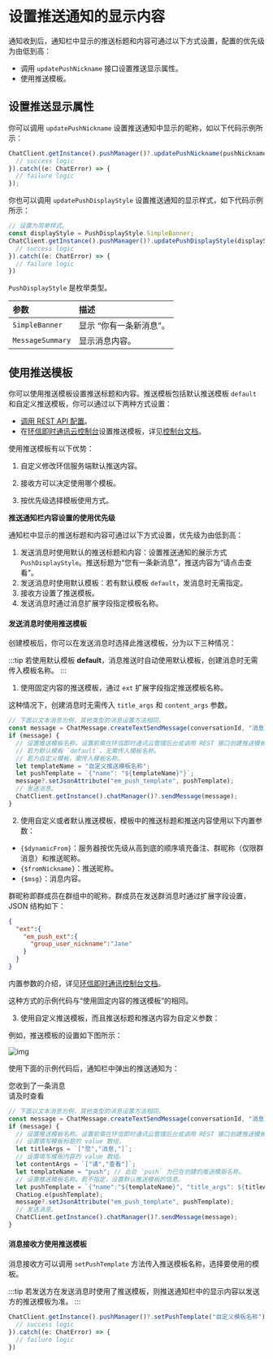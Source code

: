 # 设置推送通知的显示内容

通知收到后，通知栏中显示的推送标题和内容可通过以下方式设置，配置的优先级为由低到高：

- 调用 `updatePushNickname` 接口设置推送显示属性。
- 使用推送模板。

## 设置推送显示属性

你可以调用 `updatePushNickname` 设置推送通知中显示的昵称，如以下代码示例所示：

```TypeScript
ChatClient.getInstance().pushManager()?.updatePushNickname(pushNickname).then(() => {
  // success logic
}).catch((e: ChatError) => {
  // failure logic
});
```

你也可以调用 `updatePushDisplayStyle` 设置推送通知的显示样式，如下代码示例所示：

```TypeScript
// 设置为简单样式。
const displayStyle = PushDisplayStyle.SimpleBanner;
ChatClient.getInstance().pushManager()?.updatePushDisplayStyle(displayStyle).then(() => {
  // success logic
}).catch((e: ChatError) => {
  // failure logic
})
```

`PushDisplayStyle` 是枚举类型。

| 参数             | 描述                    |
| :--------------- | :---------------------- |
| `SimpleBanner`   | 显示 “你有一条新消息”。 |
| `MessageSummary` | 显示消息内容。          |

## 使用推送模板

你可以使用推送模板设置推送标题和内容。推送模板包括默认推送模板 `default` 和自定义推送模板，你可以通过以下两种方式设置：

- [调用 REST API 配置](/document/server-side/push.html#使用推送模板)。
- 在[环信即时通讯云控制台](https://console.easemob.com/user/login)设置推送模板，详见[控制台文档](/product/enable_and_configure_IM.html#配置推送模板)。

使用推送模板有以下优势：

1. 自定义修改环信服务端默认推送内容。   

2. 接收方可以决定使用哪个模板。 

3. 按优先级选择模板使用方式。

**推送通知栏内容设置的使用优先级**

通知栏中显示的推送标题和内容可通过以下方式设置，优先级为由低到高：

1. 发送消息时使用默认的推送标题和内容：设置推送通知的展示方式 `PushDisplayStyle`。推送标题为“您有一条新消息”，推送内容为“请点击查看”。  
2. 发送消息时使用默认模板：若有默认模板 `default`，发消息时无需指定。
3. 接收方设置了推送模板。
4. 发送消息时通过消息扩展字段指定模板名称。

#### **发送消息时使用推送模板**

创建模板后，你可以在发送消息时选择此推送模板，分为以下三种情况：

:::tip
若使用默认模板 **default**，消息推送时自动使用默认模板，创建消息时无需传入模板名称。
:::

1. 使用固定内容的推送模板，通过 `ext` 扩展字段指定推送模板名称。

这种情况下，创建消息时无需传入 `title_args` 和 `content_args` 参数。 

```TypeScript
// 下面以文本消息为例，其他类型的消息设置方法相同。
const message = ChatMessage.createTextSendMessage(conversationId, "消息内容");
if (message) {
  // 设置推送模板名称。设置前需在环信即时通讯云管理后台或调用 REST 接口创建推送模板。
  // 若为默认模板 `default`，无需传入模板名称。
  // 若为自定义模板，需传入模板名称。
  let templateName = "自定义推送模板名称";
  let pushTemplate = `{"name": "${templateName}"}`;
  message?.setJsonAttribute("em_push_template", pushTemplate);
  // 发送消息。
  ChatClient.getInstance().chatManager()?.sendMessage(message);
}
```

2. 使用自定义或者默认推送模板，模板中的推送标题和推送内容使用以下内置参数：
- `{$dynamicFrom}`：服务器按优先级从高到底的顺序填充备注、群昵称（仅限群消息）和推送昵称。
- `{$fromNickname}`：推送昵称。  
- `{$msg}`：消息内容。

群昵称即群成员在群组中的昵称，群成员在发送群消息时通过扩展字段设置，JSON 结构如下：

```json
{
  "ext":{
    "em_push_ext":{
      "group_user_nickname":"Jane"
    }
  }
}       
```

内置参数的介绍，详见[环信即时通讯控制台文档](/product/enable_and_configure_IM.html#使用默认推送模板)。

这种方式的示例代码与“使用固定内容的推送模板”的相同。

3. 使用自定义推送模板，而且推送标题和推送内容为自定义参数：

例如，推送模板的设置如下图所示：

![img](@static/images/android/push/push_template_custom.png)

使用下面的示例代码后，通知栏中弹出的推送通知为：

您收到了一条消息<br/>
请及时查看

```TypeScript
// 下面以文本消息为例，其他类型的消息设置方法相同。
const message = ChatMessage.createTextSendMessage(conversationId, "消息内容");
if (message) {
  // 设置推送模板名称。设置前需在环信即时通讯云管理后台或调用 REST 接口创建推送模板。
  // 设置填写模板标题的 value 数组。
  let titleArgs = `["您","消息,"]`;
  // 设置填写模板内容的 value 数组。
  let contentArgs = `["请","查看"]`;
  let templateName = "push"; // 此处 `push` 为已在创建的推送模版名称。
  // 设置推送模板名称。若不指定，设置默认推送模板的信息。
  let pushTemplate = `{"name":"${templateName}", "title_args": ${titleArgs}, "content_args": ${contentArgs}}`;
  ChatLog.e(pushTemplate);
  message?.setJsonAttribute("em_push_template", pushTemplate);
  // 发送消息。
  ChatClient.getInstance().chatManager()?.sendMessage(message);
}
```

#### **消息接收方使用推送模板**

消息接收方可以调用 `setPushTemplate` 方法传入推送模板名称，选择要使用的模板。

:::tip
若发送方在发送消息时使用了推送模板，则推送通知栏中的显示内容以发送方的推送模板为准。
:::

```TypeScript
ChatClient.getInstance().pushManager()?.setPushTemplate("自定义模板名称").then(() => {
  // success logic
}).catch((e: ChatError) => {
  // failure logic
})
```